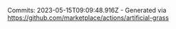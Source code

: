 Commits: 2023-05-15T09:09:48.916Z - Generated via https://github.com/marketplace/actions/artificial-grass
<br>
